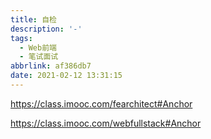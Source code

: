 ```yaml
---
title: 自检
description: '-'
tags:
  - Web前端
  - 笔试面试
abbrlink: af386db7
date: 2021-02-12 13:31:15
---
```




https://class.imooc.com/fearchitect#Anchor



https://class.imooc.com/webfullstack#Anchor